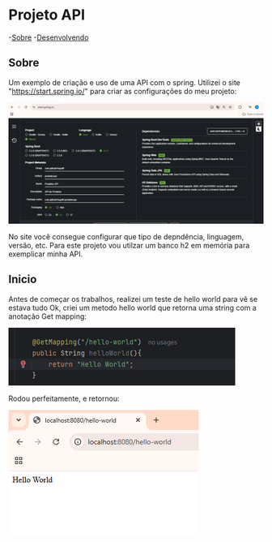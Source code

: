 # Projeto API

 -[Sobre](#Sobre) 
 -[Desenvolvendo](#Inicio)


## Sobre

Um exemplo de criação e uso de uma API com o spring. Utilizei o site "https://start.spring.io/" para criar as configurações do meu projeto:

![imagem local](imagem_readme/start_spring.png)

No site você consegue configurar que tipo de depndência, linguagem, versão, etc. Para este projeto vou utilzar um banco h2 em memória para exemplicar minha API.

## Inicio

Antes de começar os trabalhos, realizei um teste de hello world para vê se estava tudo Ok, criei um metodo hello world que retorna uma string com a anotação Get mapping: 

![imagem local](imagem_readme/metodo_helloworld.png)

Rodou perfeitamente, e retornou: 

![imagem local](imagem_readme/helloworld.png)
